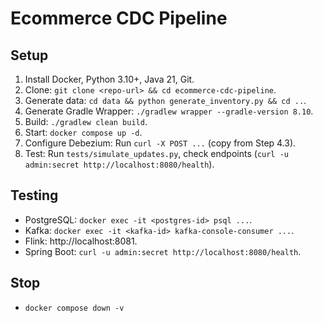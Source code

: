 # Ecommerce CDC Pipeline
## Setup
1. Install Docker, Python 3.10+, Java 21, Git.
2. Clone: `git clone <repo-url> && cd ecommerce-cdc-pipeline`.
3. Generate data: `cd data && python generate_inventory.py && cd ..`.
4. Generate Gradle Wrapper: `./gradlew wrapper --gradle-version 8.10`.
5. Build: `./gradlew clean build`.
6. Start: `docker compose up -d`.
7. Configure Debezium: Run `curl -X POST ...` (copy from Step 4.3).
8. Test: Run `tests/simulate_updates.py`, check endpoints (`curl -u admin:secret http://localhost:8080/health`).
## Testing
- PostgreSQL: `docker exec -it <postgres-id> psql ...`.
- Kafka: `docker exec -it <kafka-id> kafka-console-consumer ...`.
- Flink: http://localhost:8081.
- Spring Boot: `curl -u admin:secret http://localhost:8080/health`.
## Stop
- `docker compose down -v`